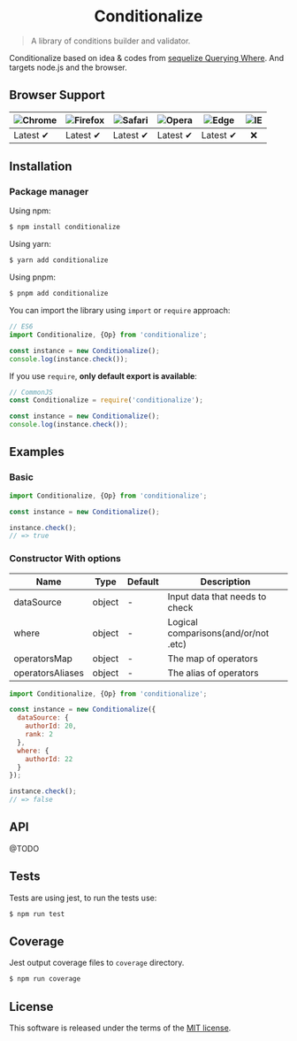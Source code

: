 <h1 align="center">
Conditionalize
</h1>

> A library of conditions builder and validator.

Conditionalize based on idea & codes from [sequelize Querying Where](https://sequelize.org/v5/manual/querying.html#where). And targets node.js and the browser.

## Browser Support

![Chrome](https://raw.githubusercontent.com/alrra/browser-logos/main/src/chrome/chrome_48x48.png) | ![Firefox](https://raw.githubusercontent.com/alrra/browser-logos/main/src/firefox/firefox_48x48.png) | ![Safari](https://raw.githubusercontent.com/alrra/browser-logos/main/src/safari/safari_48x48.png) | ![Opera](https://raw.githubusercontent.com/alrra/browser-logos/main/src/opera/opera_48x48.png) | ![Edge](https://raw.githubusercontent.com/alrra/browser-logos/main/src/edge/edge_48x48.png) | ![IE](https://raw.githubusercontent.com/alrra/browser-logos/master/src/archive/internet-explorer_9-11/internet-explorer_9-11_48x48.png) |
--- | --- | --- | --- | --- | :---: |
Latest ✔ | Latest ✔ | Latest ✔ | Latest ✔ | Latest ✔ | :x: |

## Installation

### Package manager

Using npm:

```bash
$ npm install conditionalize
```

Using yarn:

```bash
$ yarn add conditionalize
```

Using pnpm:

```bash
$ pnpm add conditionalize
```

You can import the library using `import` or `require` approach:

```js
// ES6
import Conditionalize, {Op} from 'conditionalize';

const instance = new Conditionalize();
console.log(instance.check());
````

If you use `require`, **only default export is available**:

```js
// CommonJS
const Conditionalize = require('conditionalize');

const instance = new Conditionalize();
console.log(instance.check());
```

## Examples
### Basic
```js
import Conditionalize, {Op} from 'conditionalize';

const instance = new Conditionalize();

instance.check();
// => true
```

### Constructor With options

Name | Type | Default | Description
-|-|-|-
dataSource | object | - | Input data that needs to check
where | object | - | Logical comparisons(and/or/not .etc)
operatorsMap | object | - | The map of operators
operatorsAliases | object | - | The alias of operators

```js
import Conditionalize, {Op} from 'conditionalize';

const instance = new Conditionalize({
  dataSource: {
    authorId: 20,
    rank: 2
  },
  where: {
    authorId: 22
  }
});

instance.check();
// => false
```

## API
@TODO

## Tests
Tests are using jest, to run the tests use:
```sh
$ npm run test
```

## Coverage
Jest output coverage files to `coverage` directory.
```sh
$ npm run coverage
```

## License
This software is released under the terms of the [MIT license](./LICENSE).
